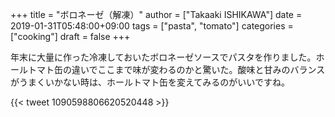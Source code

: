 +++
title = "ボロネーゼ（解凍）"
author = ["Takaaki ISHIKAWA"]
date = 2019-01-31T05:48:00+09:00
tags = ["pasta", "tomato"]
categories = ["cooking"]
draft = false
+++

年末に大量に作った冷凍しておいたボロネーゼソースでパスタを作りました。ホールトマト缶の違いでここまで味が変わるのかと驚いた。酸味と甘みのバランスがうまくいかない時は、ホールトマト缶を変えてみるのがいいですね。

{{< tweet 1090598806620520448 >}}

